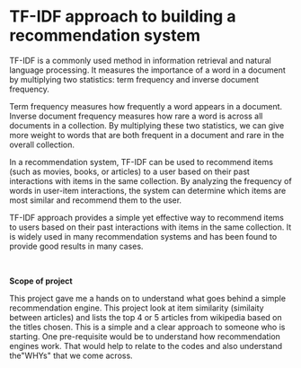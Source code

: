 # TF-IDF approach to building a recommendation system
<p>TF-IDF is a commonly used method in information retrieval and natural language processing. It measures the importance of a word in a document by multiplying two statistics: term frequency and inverse document frequency.</p>
<p>Term frequency measures how frequently a word appears in a document. Inverse document frequency measures how rare a word is across all documents in a collection. By multiplying these two statistics, we can give more weight to words that are both frequent in a document and rare in the overall collection.</p>
<p>In a recommendation system, TF-IDF can be used to recommend items (such as movies, books, or articles) to a user based on their past interactions with items in the same collection. By analyzing the frequency of words in user-item interactions, the system can determine which items are most similar and recommend them to the user.</p>
<p>TF-IDF approach provides a simple yet effective way to recommend items to users based on their past interactions with items in the same collection. It is widely used in many recommendation systems and has been found to provide good results in many cases.</p><br>

<b>Scope of project</b><br>
<p>This project gave me a hands on to understand what goes behind a simple recommendation engine. This project look at item similarity (similaity between articles) and lists the top 4 or 5 articles from wikipedia based on the titles chosen. This is a simple and a clear approach to someone who is starting. One pre-requisite would be to understand how recommendation engines work. That would help to relate to the codes and also understand the"WHYs" that we come across.</p>
